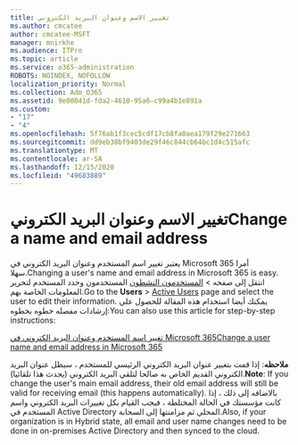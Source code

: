 ```yaml
---
title: تغيير الاسم وعنوان البريد الكتروني
ms.author: cmcatee
author: cmcatee-MSFT
manager: mnirkhe
ms.audience: ITPro
ms.topic: article
ms.service: o365-administration
ROBOTS: NOINDEX, NOFOLLOW
localization_priority: Normal
ms.collection: Adm_O365
ms.assetid: 9e00841d-fda2-4610-95a6-c99a4b1e891a
ms.custom:
- "17"
- "4"
ms.openlocfilehash: 5f76ab1f3cec5cdf17cb8fa0aea179f29e271663
ms.sourcegitcommit: dd9eb38bf9403de29f46c844cb64bc1d4c515afc
ms.translationtype: MT
ms.contentlocale: ar-SA
ms.lasthandoff: 12/15/2020
ms.locfileid: "49683889"
---
```

# <a name="change-a-name-and-email-address"></a><span data-ttu-id="a5340-102">تغيير الاسم وعنوان البريد الكتروني</span><span class="sxs-lookup"><span data-stu-id="a5340-102">Change a name and email address</span></span>

<span data-ttu-id="a5340-103">يعتبر تغيير اسم المستخدم وعنوان البريد الكتروني في Microsoft 365 أمرا سهلا.</span><span class="sxs-lookup"><span data-stu-id="a5340-103">Changing a user's name and email address in Microsoft 365 is easy.</span></span> <span data-ttu-id="a5340-104">انتقل إلى صفحه  \> [المستخدمون النشطون](https://go.microsoft.com/fwlink/p/?linkid=834822) المستخدمون وحدد المستخدم لتحرير المعلومات الخاصة بهم.</span><span class="sxs-lookup"><span data-stu-id="a5340-104">Go to the **Users** \> [Active Users](https://go.microsoft.com/fwlink/p/?linkid=834822) page and select the user to edit their information.</span></span> <span data-ttu-id="a5340-105">يمكنك أيضا استخدام هذه المقالة للحصول علي إرشادات مفصله خطوه بخطوه:</span><span class="sxs-lookup"><span data-stu-id="a5340-105">You can also use this article for step-by-step instructions:</span></span>
  
[<span data-ttu-id="a5340-106">تغيير اسم المستخدم وعنوان البريد الكتروني في Microsoft 365</span><span class="sxs-lookup"><span data-stu-id="a5340-106">Change a user name and email address in Microsoft 365</span></span>](https://docs.microsoft.com/microsoft-365/admin/add-users/change-a-user-name-and-email-address)
  
 <span data-ttu-id="a5340-107">**ملاحظه**: إذا قمت بتغيير عنوان البريد الكتروني الرئيسي للمستخدم ، سيظل عنوان البريد الكتروني القديم الخاص به صالحا لتلقي البريد الكتروني (يحدث هذا تلقائيا).</span><span class="sxs-lookup"><span data-stu-id="a5340-107">**Note**: If you change the user's main email address, their old email address will still be valid for receiving email (this happens automatically).</span></span> <span data-ttu-id="a5340-108">بالاضافه إلى ذلك ، إذا كانت مؤسستك في الحالة المختلطة ، فيجب القيام بكل تغييرات البريد الكتروني واسم المستخدم في Active Directory المحلي ثم مزامنتها إلى السحابة.</span><span class="sxs-lookup"><span data-stu-id="a5340-108">Also, if your organization is in Hybrid state, all email and user name changes need to be done in on-premises Active Directory and then synced to the cloud.</span></span>